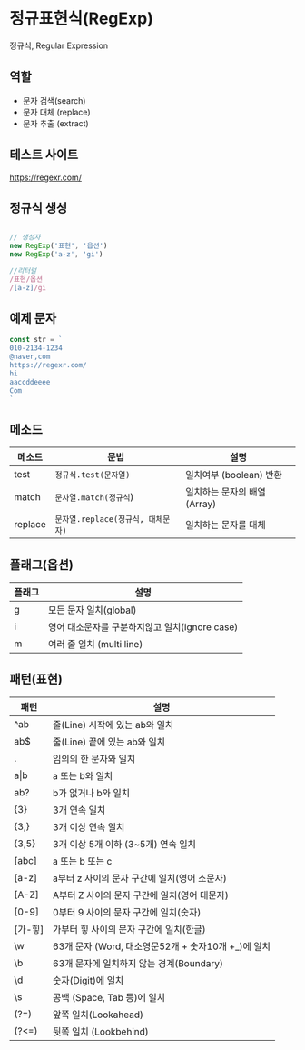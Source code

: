 # 정규표현식(RegExp)

정규식, Regular Expression

## 역할

- 문자 검색(search)
- 문자 대체 (replace)
- 문자 추출 (extract)

## 테스트 사이트

https://regexr.com/

## 정규식 생성

```js

// 생성자
new RegExp('표현', '옵션')
new RegExp('a-z', 'gi')

//리터럴
/표현/옵션
/[a-z]/gi
```

## 예제 문자

```js
const str = `
010-2134-1234
@naver,com
https://regexr.com/
hi
aaccddeeee
Com
`
```

## 메소드 

메소드 | 문법 | 설명
--|--|--
test | `정규식.test(문자열)` | 일치여부 (boolean) 반환
match | `문자열.match(정규식`) | 일치하는 문자의 배열(Array)
replace | `문자열.replace(정규식, 대체문자)` | 일치하는 문자를 대체

## 플래그(옵션)

플래그 | 설명
--|--
g | 모든 문자 일치(global)
i | 영어 대소문자를 구분하지않고 일치(ignore case)
m | 여러 줄 일치 (multi line)

## 패턴(표현)

패턴 | 설명
--|--
^ab | 줄(Line) 시작에 있는 ab와 일치
ab$ | 줄(Line) 끝에 있는 ab와 일치
. | 임의의 한 문자와 일치
a&verbar;b | a 또는 b와 일치
ab? | b가 없거나 b와 일치
{3} | 3개 연속 일치
{3,} | 3개 이상 연속 일치
{3,5} | 3개 이상 5개 이하 (3~5개) 연속 일치
[abc] | a 또는 b 또는 c
[a-z] | a부터 z 사이의 문자 구간에 일치(영어 소문자)
[A-Z] | A부터 Z 사이의 문자 구간에 일치(영어 대문자)
[0-9] | 0부터 9 사이의 문자 구간에 일치(숫자)
[가-힣] | 가부터 힣 사이의 문자 구간에 일치(한글)
\w | 63개 문자 (Word, 대소영문52개 + 숫자10개 +_)에 일치 
\b | 63개 문자에 일치하지 않는 경계(Boundary)
\d | 숫자(Digit)에 일치
\s | 공백 (Space, Tab 등)에 일치
(?=) | 앞쪽 일치(Lookahead)
(?<=) | 뒷쪽 일치 (Lookbehind)